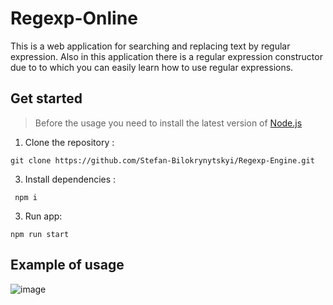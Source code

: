 # Regexp-Online
This is a web application for searching and replacing text by regular expression. Also in this application there 
is a regular expression constructor due to to which you can easily learn how to use regular expressions.
## Get started
> Before the usage you need to install the latest version of [Node.js](https://nodejs.org/en/download/)
1. Clone the repository : 
```
git clone https://github.com/Stefan-Bilokrynytskyi/Regexp-Engine.git
```
3. Install dependencies : 
```
 npm i
```
3. Run app: 
 ```
 npm run start
 ```
 ## Example of usage
 ![image](https://github.com/Stefan-Bilokrynytskyi/Regexp-Engine/assets/69929490/53c37868-6d00-4454-8b09-7055587913dd)

 
